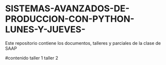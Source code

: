 # SISTEMAS-AVANZADOS-DE-PRODUCCION-CON-PYTHON-LUNES-Y-JUEVES-
Este repositorio contiene los documentos, talleres y parciales de la clase de SAAP 

#contenido
taller 1
taller 2




